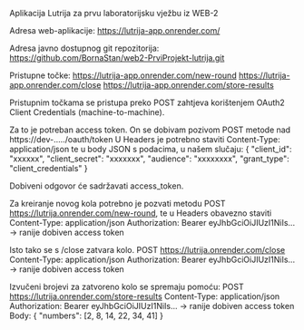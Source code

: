 Aplikacija Lutrija za prvu laboratorijsku vježbu iz WEB-2

Adresa web-aplikacije: https://lutrija-app.onrender.com/

Adresa javno dostupnog git repozitorija: https://github.com/BornaStan/web2-PrviProjekt-lutrija.git

Pristupne točke:
https://lutrija-app.onrender.com/new-round
https://lutrija-app.onrender.com/close
https://lutrija-app.onrender.com/store-results

Pristupnim točkama se pristupa preko POST zahtjeva korištenjem OAuth2 Client Credentials (machine-to-machine).

Za to je potreban access token. On se dobivam pozivom POST metode nad https://dev-...../oauth/token
U Headers je potrebno staviti Content-Type: application/json te u body JSON s podacima, u našem slučaju:
{
  "client_id": "xxxxxx",
  "client_secret": "xxxxxxx",
  "audience": "xxxxxxxx",
  "grant_type": "client_credentials"
}

Dobiveni odgovor će sadržavati access_token.

Za kreiranje novog kola potrebno je pozvati metodu POST https://lutrija.onrender.com/new-round, te u Headers obavezno staviti
Content-Type: application/json
Authorization: Bearer eyJhbGciOiJIUzI1NiIs... -> ranije dobiven access token

Isto tako se s /close zatvara kolo.
POST https://lutrija.onrender.com/close
Content-Type: application/json
Authorization: Bearer eyJhbGciOiJIUzI1NiIs... -> ranije dobiven access token

Izvučeni brojevi za zatvoreno kolo se spremaju pomoću:
POST https://lutrija.onrender.com/store-results
Content-Type: application/json
Authorization: Bearer eyJhbGciOiJIUzI1NiIs... -> ranije dobiven access token
Body:
    {
  "numbers": [2, 8, 14, 22, 34, 41]
}








